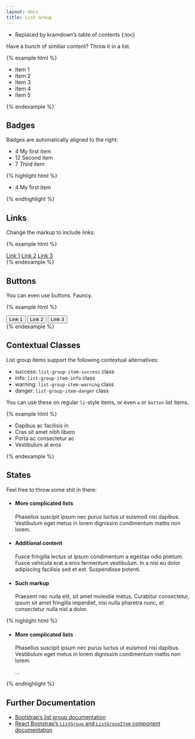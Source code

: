 ```yaml
---
layout: docs
title: List Group
---
```


* Replaced by kramdown’s table of contents
{:toc}

Have a bunch of similiar content? Throw it in a list.

{% example html %}
<ul class="list-group">
    <li class="list-group-item">Item 1</li>
    <li class="list-group-item">Item 2</li>
    <li class="list-group-item">Item 3</li>
    <li class="list-group-item">Item 4</li>
    <li class="list-group-item">Item 5</li>
</ul>
{% endexample %}

## Badges

Badges are automatically aligned to the right:

<div class="luster-example">
<ul class="list-group">
    <li class="list-group-item">
        <span class="badge">4</span>
        My first item
    </li>
    <li class="list-group-item">
        <span class="badge">12</span>
        Second item
    </li>
    <li class="list-group-item">
        <span class="badge">7</span>
        Third item 
    </li>
</ul>
</div><!-- .luster-example -->

{% highlight html %}
<ul class="list-group">
    <li class="list-group-item">
        <span class="badge">4</span>
        My first item
    </li>
</ul>
{% endhighlight %}

## Links

Change the markup to include links:

{% example html %}
<div class="list-group">
    <a href="#" class="list-group-item">Link 1</a>
    <a href="#" class="list-group-item">Link 2</a>
    <a href="#" class="list-group-item">Link 3</a>
</div>
{% endexample %}

## Buttons

You can even use buttons. Fauncy.

{% example html %}
<div class="list-group">
    <button type="button" class="list-group-item">Link 1</button>
    <button type="button" class="list-group-item">Link 2</button>
    <button type="button" class="list-group-item">Link 3</button>
</div>
{% endexample %}

## Contextual Classes

List group items support the following contextual alternatives:

* success: `list-group-item-success` class
* info: `list-group-item-info` class
* warning: `list-group-item-warning` class
* danger: `list-group-item-danger` class

You can use these on regular `li`-style items, or even `a` or `button` list items.

{% example html %}
<ul class="list-group">
    <li class="list-group-item list-group-item-success">Dapibus ac facilisis in</li>
    <li class="list-group-item list-group-item-info">Cras sit amet nibh libero</li>
    <li class="list-group-item list-group-item-warning">Porta ac consectetur ac</li>
    <li class="list-group-item list-group-item-danger">Vestibulum at eros</li>
</ul>
{% endexample %}

## States

Feel free to throw some shit in there:

<div class="luster-example">
    <ul class="list-group">
        <li class="list-group-item">
            <h4 class="list-group-item-heading">More complicated lists</h4>
            <p class="list-group-item-text">Phasellus suscipit ipsum nec purus luctus ut euismod nisi dapibus. Vestibulum eget metus in lorem dignissim condimentum mattis non lorem.</p>
        </li>
        <li class="list-group-item">
            <h4 class="list-group-item-heading">Additional content</h4>
            <p class="list-group-item-text">Fusce fringilla lectus ut ipsum condimentum a egestas odio pretium. Fusce vehicula erat a eros fermentum vestibulum. In a nisi eu dolor adipiscing facilisis sed et est. Suspendisse potenti.</p>
        </li>
        <li class="list-group-item">
            <h4 class="list-group-item-heading">Such markup</h4>
            <p class="list-group-item-text">Praesent nec nulla elit, sit amet molestie metus. Curabitur consectetur, ipsum sit amet fringilla imperdiet, nisi nulla pharetra nunc, et consectetur nulla nisl a dolor.</p>
        </li>
    </ul>
</div>

{% highlight html %}
<ul class="list-group">
    <li class="list-group-item">
        <h4 class="list-group-item-heading">More complicated lists</h4>
        <p class="list-group-item-text">Phasellus suscipit ipsum nec purus luctus ut euismod nisi dapibus. Vestibulum eget metus in lorem dignissim condimentum mattis non lorem.</p>
    </li>
    ...
</ul>
{% endhighlight %}

## Further Documentation

* [Bootstrap’s list group documentation](http://getbootstrap.com/components/#list-group)
* [React Bootstrap’s `ListGroup` and `ListGroupItem` component documentation](https://react-bootstrap.github.io/components.html#listgroup)

